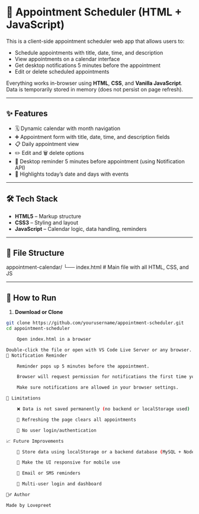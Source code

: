 # 📅 Appointment Scheduler (HTML + JavaScript)

This is a client-side appointment scheduler web app that allows users to:

- Schedule appointments with title, date, time, and description  
- View appointments on a calendar interface  
- Get desktop notifications 5 minutes before the appointment  
- Edit or delete scheduled appointments

Everything works in-browser using **HTML**, **CSS**, and **Vanilla JavaScript**. Data is temporarily stored in memory (does not persist on page refresh).

---

## ✨ Features

- 🗓️ Dynamic calendar with month navigation  
- ➕ Appointment form with title, date, time, and description fields  
- 📋 Daily appointment view  
- ✏️ Edit and 🗑️ delete options  
- 🔔 Desktop reminder 5 minutes before appointment (using Notification API)  
- 📌 Highlights today’s date and days with events  

---

## 🛠️ Tech Stack

- **HTML5** – Markup structure  
- **CSS3** – Styling and layout  
- **JavaScript** – Calendar logic, data handling, reminders  

---

## 📂 File Structure

appointment-calendar/
└── index.html # Main file with all HTML, CSS, and JS


---

## 🚀 How to Run

1. **Download or Clone**

```bash
git clone https://github.com/yourusername/appointment-scheduler.git
cd appointment-scheduler

    Open index.html in a browser

Double-click the file or open with VS Code Live Server or any browser.
🔔 Notification Reminder

    Reminder pops up 5 minutes before the appointment.

    Browser will request permission for notifications the first time you use the app.

    Make sure notifications are allowed in your browser settings.

📌 Limitations

    ❌ Data is not saved permanently (no backend or localStorage used)

    🔄 Refreshing the page clears all appointments

    🔐 No user login/authentication

📈 Future Improvements

    💾 Store data using localStorage or a backend database (MySQL + Node.js)

    📱 Make the UI responsive for mobile use

    📧 Email or SMS reminders

    👥 Multi-user login and dashboard

🙋‍♂️ Author

Made by Lovepreet
